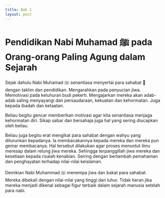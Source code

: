 ```yaml
---
title: Bab 1
layout: post
---
```


<!---
Halaman 4
-->

# Pendidikan Nabi Muhamad ﷺ pada Orang-orang Paling Agung dalam Sejarah

Sejak dahulu Nabi Muhamad ﷺ senantiasa menyertai para sahabat ﵃ dengan taklim dan pendidikan. Mengarahkan pada penyucian jiwa. Memotivasi pada keluhuran budi pekerti. Mengajarkan mereka akan adab-adab saling menyayangi dan persaudaraan, kekuatan dan kehormatan. Juga kepada ibadah dan ketaatan.

Beliau  begitu gencar memberikan motivasi agar kita senantiasa menjaga kehormatan diri. Sikap sabar dan bersahaja juga hal yang sering diucapkan oleh beliau.

Beliau juga begitu erat mengikat para sahabat dengan wahyu yang diturunkan kepadanya. Ia membacakannya kepada mereka dan mereka pun gemar membacanya. Hal tersebut dilakukan agar proses menuntut ilmu meresap dalam relung jiwa mereka. Sehingga terpanggillah jiwa mereka dan kesetiaan kepada risalah kenabian. Seiring dengan bertambah pemahaman dan penghayatan terhadap nilai-nilai keislaman.

Demikian Nabi Muhammad ﷺ menempa jiwa dan bakat para sahabat. Mereka dibekali dengan nilai-nilai yang tinggi dan luhur. Tidak heran jika mereka menjadi dikenal sebagai figur terbaik dalam sejarah manusia setelah para nabi.

<!---
Halaman 5
-->


<!---
fdfa = ﷺ
fd43 = ﵃
-->
